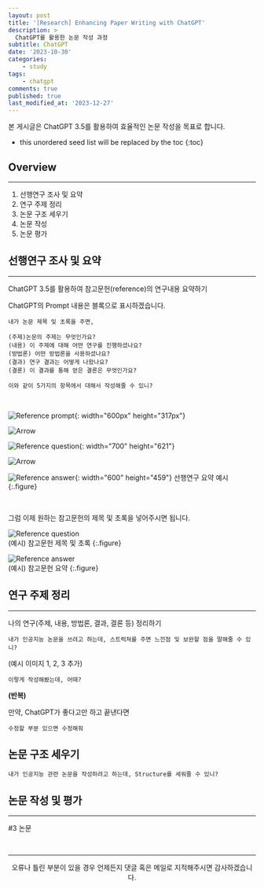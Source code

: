 ```yaml
---
layout: post
title: '[Research] Enhancing Paper Writing with ChatGPT'
description: >
  ChatGPT를 활용한 논문 작성 과정
subtitle: ChatGPT
date: '2023-10-30'
categories:
    - study
tags:
    - chatgpt
comments: true
published: true
last_modified_at: '2023-12-27'
---
```


본 게시글은 ChatGPT 3.5를 활용하여 효율적인 논문 작성을 목표로 합니다.

* this unordered seed list will be replaced by the toc
{:toc}

## Overview

***

1. 선행연구 조사 및 요약
2. 연구 주제 정리
3. 논문 구조 세우기
4. 논문 작성
5. 논문 평가
   
## 선행연구 조사 및 요약

***

ChatGPT 3.5를 활용하여 참고문헌(reference)의 연구내용 요약하기
   
ChatGPT의 Prompt 내용은 블록으로 표시하겠습니다.
   
```
내가 논문 제목 및 초록을 주면,

(주제)논문의 주제는 무엇인가요?
(내용) 이 주제에 대해 어떤 연구를 진행하셨나요?
(방법론) 어떤 방법론을 사용하셨나요?
(결과) 연구 결과는 어떻게 나왔나요?
(결론) 이 결과를 통해 얻은 결론은 무엇인가요?

이와 같이 5가지의 항목에서 대해서 작성해줄 수 있니?
```

<br>

![Reference prompt](https://cdn.jsdelivr.net/gh/HayoonSong/Images-for-Github-Pages/study/research/2023-10-30-chatgpt4/1_reference/1-1_reference_prompt.png?raw=true){: width="600px" height="317px"}
   
![Arrow](https://cdn.jsdelivr.net/gh/HayoonSong/Images-for-Github-Pages/study/research/2023-10-30-chatgpt4/arrow.png?raw=true)
   
![Reference question](https://cdn.jsdelivr.net/gh/HayoonSong/Images-for-Github-Pages/study/research/2023-10-30-chatgpt4/1_reference/1-2_reference_question.png?raw=true){: width="700" height="621"}
     
![Arrow](https://cdn.jsdelivr.net/gh/HayoonSong/Images-for-Github-Pages/study/research/2023-10-30-chatgpt4/arrow.png?raw=true)   
   
![Reference answer](https://cdn.jsdelivr.net/gh/HayoonSong/Images-for-Github-Pages/study/research/2023-10-30-chatgpt4/1_reference/1-3_reference_answer.png?raw=true){: width="600" height="459"}
선행연구 요약 예시
{:.figure}

<br>

그럼 이제 원하는 참고문헌의 제목 및 초록을 넣어주시면 됩니다.

![Reference question](https://cdn.jsdelivr.net/gh/HayoonSong/Images-for-Github-Pages/study/research/2023-10-30-chatgpt4/1-2_reference_question.png?raw=true)   
(예시) 참고문헌 제목 및 초록
{:.figure}

![Reference answer](https://cdn.jsdelivr.net/gh/HayoonSong/Images-for-Github-Pages/study/research/2023-10-30-chatgpt4/1-3_reference_answer.png?raw=true)   
(예시) 참고문헌 요약
{:.figure}

## 연구 주제 정리

***

나의 연구(주제, 내용, 방법론, 결과, 결론 등) 정리하기

`내가 인공지능 논문을 쓰려고 하는데, 스트럭쳐를 주면 느낀점 및 보완할 점을 말해줄 수 있니?`

(예시 이미지 1, 2, 3 추가)

`이렇게 작성해봤는데, 어때?` 

**(반복)**   

만약, ChatGPT가 좋다고만 하고 끝낸다면

`수정할 부분 있으면 수정해줘`


## 논문 구조 세우기

`내가 인공지능 관련 논문을 작성하려고 하는데, Structure를 세워줄 수 있니?`


## 논문 작성 및 평가

***


#3 논문 









<br>

***

<center>오류나 틀린 부분이 있을 경우 언제든지 댓글 혹은 메일로 지적해주시면 감사하겠습니다.</center>
